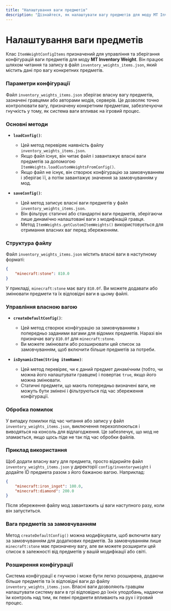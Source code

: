 ```yaml
---
title: "Налаштування ваги предметів"
description: "Дізнайтеся, як налаштувати вагу предметів для моду MT Inventory Weight."
---
```


# **Налаштування ваги предметів**

Клас `ItemWeightConfigItems` призначений для управління та зберігання конфігурацій ваги предметів для моду **MT Inventory Weight**. Він працює шляхом читання та запису в файл `inventory_weights_items.json`, який містить дані про вагу конкретних предметів.

### **Параметри конфігурації**

Файл `inventory_weights_items.json` зберігає власну вагу предметів, зазначені гравцями або авторами модів, серверів. Це дозволяє точно контролювати вагу, призначену конкретним предметам, забезпечуючи гнучкість у тому, як система ваги впливає на ігровий процес.

### **Основні методи**

- **`loadConfig()`**:
    - Цей метод перевіряє наявність файлу `inventory_weights_items.json`.
    - Якщо файл існує, він читає файл і завантажує власні ваги предметів за допомогою `ItemWeights.loadCustomWeightsFromConfig()`.
    - Якщо файл не існує, він створює конфігурацію за замовчуванням і зберігає її, а потім завантажує значення за замовчуванням у мод.

- **`saveConfig()`**:
    - Цей метод записує власні ваги предметів у файл `inventory_weights_items.json`.
    - Він фільтрує статичні або стандартні ваги предметів, зберігаючи лише динамічно налаштовані ваги з модифікацій гравця.
    - Метод `ItemWeights.getCustomItemWeights()` використовується для отримання власних ваг перед збереженням.

### **Структура файлу**

Файл `inventory_weights_items.json` містить власні ваги в наступному форматі:

```json
{
    "minecraft:stone": 810.0
}
```

У прикладі, `minecraft:stone` має вагу `810.0f`. Ви можете додавати або змінювати предмети та їх відповідні ваги в цьому файлі.

### **Управління власною вагою**

*   **`createDefaultConfig()`**:
    
    *   Цей метод створює конфігурацію за замовчуванням з попередньо заданими вагами для відомих предметів. Наразі він призначає вагу `810.0f` для `minecraft:stone`.
    *   Ви можете змінювати або розширювати цей список за замовчуванням, щоб включити більше предметів за потреби.
*   **`isDynamicItem(String itemName)`**:
    
    *   Цей метод перевіряє, чи є даний предмет динамічним (тобто, чи можна його налаштувати гравцем) і повертає `true`, якщо його можна змінювати.
    *   Статичні предмети, що мають попередньо визначені ваги, не можуть бути змінені і фільтруються під час збереження конфігурації.

### **Обробка помилок**

У випадку помилки під час читання або запису у файл `inventory_weights_items.json`, виключення перехоплюються і виводяться на консоль для відлагодження. Це забезпечує, що мод не зламається, якщо щось піде не так під час обробки файлів.

### **Приклад використання**

Щоб додати власну вагу для предмета, просто відкрийте файл `inventory_weights_items.json` у директорії `config/inventoryweight` і додайте ID предмета разом з його бажаною вагою. Наприклад:

```json
{     
    "minecraft:iron_ingot": 100.0,
    "minecraft:diamond": 200.0 
}
```

Після збереження файлу мод завантажить ці ваги наступного разу, коли він запуститься.

### **Вага предметів за замовчуванням**

Метод `createDefaultConfig()` можна модифікувати, щоб включити вагу за замовчуванням для додаткових предметів. За замовчуванням лише `minecraft:stone` має призначену вагу, але ви можете розширити цей список в залежності від предметів у вашій модифікації або світі.

### **Розширення конфігурації**

Система конфігурації є гнучкою і може бути легко розширена, додаючи більше предметів та їх відповідні ваги до файлу `inventory_weights_items.json`. Власні ваги дозволяють гравцям налаштувати систему ваги в грі відповідно до їхніх уподобань, надаючи їм контроль над тим, як певні предмети впливають на рух і ігровий процес.
